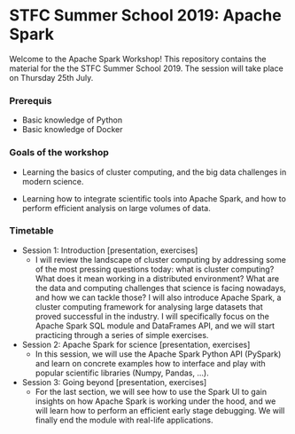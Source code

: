 # STFC Summer School 2019: Apache Spark

Welcome to the Apache Spark Workshop! This repository contains the material for the the STFC Summer School 2019. The session will take place on Thursday 25th July. 

### Prerequis

* Basic knowledge of Python
* Basic knowledge of Docker

### Goals of the workshop

*  Learning the basics of cluster computing, and the big data challenges in modern science.
- Learning how to integrate scientific tools into Apache Spark, and how to perform efficient analysis on large volumes of data.


### Timetable

- Session 1: Introduction [presentation, exercises]
	- I will review the landscape of cluster computing by addressing some of the most pressing questions today: what is cluster computing? What does it mean working in a distributed environment? What are the data and computing challenges that science is facing nowadays, and how we can tackle those? I will also introduce Apache Spark, a cluster computing framework for analysing large datasets that proved successful in the industry. I will specifically focus on the Apache Spark SQL module and DataFrames API, and we will start practicing through a series of simple exercises.
- Session 2: Apache Spark for science [presentation, exercises]
	- In this session, we will use the Apache Spark Python API (PySpark) and learn on concrete examples how to interface and play with popular scientific libraries (Numpy, Pandas, ...).
- Session 3: Going beyond [presentation, exercises]
	- For the last section, we will see how to use the Spark UI to gain insights on how Apache Spark is working under the hood, and we will learn how to perform an efficient early stage debugging. We will finally end the module with real-life applications.